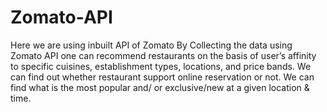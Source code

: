 # Zomato-API
Here we are using inbuilt API of Zomato By Collecting the data using Zomato API one can recommend restaurants on the basis of user’s affinity to specific cuisines, establishment types, locations, and price bands. We can find out whether restaurant support online reservation or not. We can find what is the most popular and/ or exclusive/new at a given location &amp; time.
